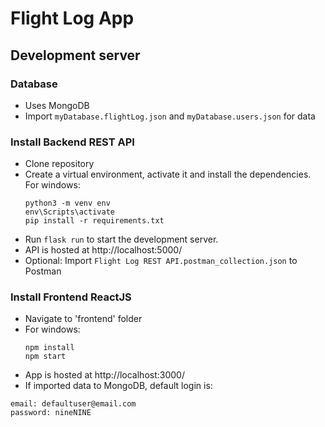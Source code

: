 # Flight Log App

## Development server

### Database

- Uses MongoDB
- Import `myDatabase.flightLog.json` and `myDatabase.users.json` for data

### Install Backend REST API

- Clone repository
- Create a virtual environment, activate it and install the dependencies. For windows:
  ```
  python3 -m venv env
  env\Scripts\activate
  pip install -r requirements.txt
  ```
- Run `flask run` to start the development server.
- API is hosted at http://localhost:5000/
- Optional: Import `Flight Log REST API.postman_collection.json` to Postman

### Install Frontend ReactJS

- Navigate to 'frontend' folder
- For windows:
  ```
  npm install
  npm start
  ```
- App is hosted at http://localhost:3000/
- If imported data to MongoDB, default login is:

```
email: defaultuser@email.com
password: nineNINE
```

